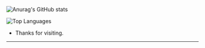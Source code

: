 ![Anurag's GitHub stats](https://github-readme-stats.vercel.app/api?username=Breno-Lima&theme=swift&show_icons=true)


![Top Languages](https://github-readme-stats.vercel.app/api/top-langs/?username=Breno-Lima&layout=compact&langs_count=10)




- Thanks for visiting.


----------------------------------------------------------------------------------



